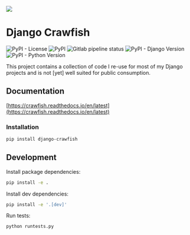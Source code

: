 ![](https://res.cloudinary.com/dmuligbfy/image/upload/c_scale,r_20,w_150/Crawfish/crawfish.png)

# Django Crawfish
![PyPI - License](https://img.shields.io/pypi/l/django-crawfish)
![PyPI](https://img.shields.io/pypi/v/django-crawfish)
![Gitlab pipeline status](https://img.shields.io/gitlab/pipeline/crawfordleeds/crawfish)
![PyPI - Django Version](https://img.shields.io/pypi/djversions/django-crawfish)
![PyPI - Python Version](https://img.shields.io/pypi/pyversions/django-crawfish)

This project contains a collection of code I re-use for most of my Django projects and is not [yet] well suited
for public consumption.

## Documentation

[https://crawfish.readthedocs.io/en/latest](https://crawfish.readthedocs.io/en/latest)

### Installation

```bash
pip install django-crawfish
```

## Development

Install package dependencies:

```bash
pip install -e .
```

Install dev dependencies:

```bash
pip install -e '.[dev]'
```

Run tests:

```bash
python runtests.py

```

